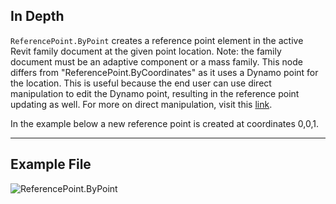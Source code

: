 ## In Depth
`ReferencePoint.ByPoint` creates a reference point element in the active Revit family document at the given point location. Note: the family document must be an adaptive component or a mass family. This node differs from "ReferencePoint.ByCoordinates" as it uses a Dynamo point for the location. This is useful because the end user can use direct manipulation to edit the Dynamo point, resulting in the reference point updating as well. For more on direct manipulation, visit this [link](https://primer2.dynamobim.org/10_sample_workflow/10-1_getting-started-workflows/2-attractor-points#adjusting-with-direct-manipulation).

In the example below a new reference point is created at coordinates 0,0,1.
___
## Example File

![ReferencePoint.ByPoint](./Revit.Elements.ReferencePoint.ByPoint_img.jpg)